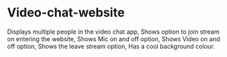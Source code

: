 # Video-chat-website

Displays multiple people in the video chat app,
Shows option to join stream on entering the website,
Shows Mic on and off option,
Shows Video on and off option,
Shows the leave stream option,
Has a cool background colour.
